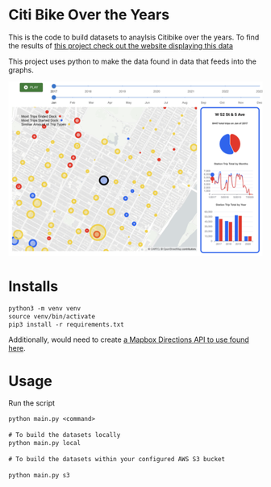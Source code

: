 # Citi Bike Over the Years

This is the code to build datasets to anaylsis Citibike over the years. To find the results of [this project check out the website displaying this data](https://www.gabrielhn.com/topics/citibike/)

This project uses python to make the data found in data that feeds into the graphs.

![website](/citibike_map.png)

# Installs
```
python3 -m venv venv
source venv/bin/activate
pip3 install -r requirements.txt 
```

Additionally, would need to create [a Mapbox Directions API to use found here](https://docs.mapbox.com/help/glossary/access-token/).


# Usage
Run the script

```
python main.py <command>

# To build the datasets locally
python main.py local

# To build the datasets within your configured AWS S3 bucket

python main.py s3

```